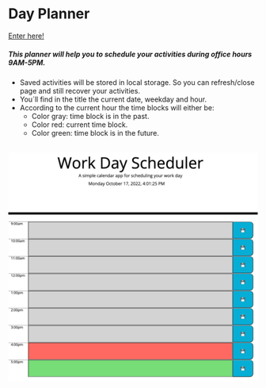 # Day Planner

[Enter here!](https://jaime-a-esquivel-a.github.io/DayPlanner/Develop/index.html)

##### This planner will help you to schedule your activities during office hours 9AM-5PM.

- Saved activities will be stored in local storage. So you can refresh/close page and still recover your activities.
- You´ll find in the title the current date, weekday and hour.
- According to the current hour the time blocks will either be:
    - Color gray: time block is in the past.
    - Color red: current time block.
    - Color green: time block is in the future.

<br/>
<img src="Develop/assets/images/WorkDaySchedule.png" width="600">


